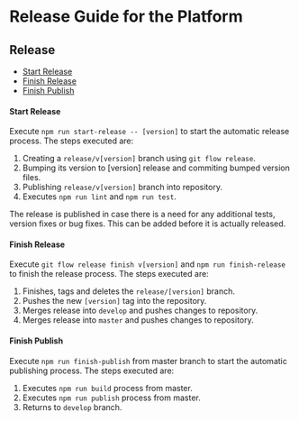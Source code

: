 # Release Guide for the Platform

## Release

* [Start Release](#start-release)
* [Finish Release](#finish-release) 
* [Finish Publish](#finish-publish) 

#### Start Release

Execute `npm run start-release -- [version]` to start the automatic release process. The steps executed are:
  1. Creating a `release/v[version]` branch using `git flow release`.
  2. Bumping its version to [version] release and commiting bumped version files.
  3. Publishing `release/v[version]` branch into repository. 
  4. Executes `npm run lint` and `npm run test`.

The release is published in case there is a need for any additional tests, version fixes or bug fixes. This can be added before it is actually released.

#### Finish Release

Execute `git flow release finish v[version]` and `npm run finish-release` to finish the release process. The steps executed are:
  1. Finishes, tags and deletes the `release/[version]` branch.
  2. Pushes the new `[version]` tag into the repository.
  3. Merges release into `develop` and pushes changes to repository.
  4. Merges release into `master` and pushes changes to repository.

#### Finish Publish

Execute `npm run finish-publish` from master branch to start the automatic publishing process. The steps executed are:
  1. Executes `npm run build` process from master.
  2. Executes `npm run publish` process from master.
  3. Returns to `develop` branch.
